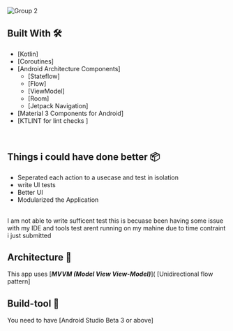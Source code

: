 ![Group 2](https://user-images.githubusercontent.com/31355965/174633092-cb44cab9-1737-4fc8-adc2-7d9d0c9a9082.png)

## Built With 🛠
- [Kotlin]
- [Coroutines]
- [Android Architecture Components]
  - [Stateflow]
  - [Flow]
  - [ViewModel]
  - [Room]
  - [Jetpack Navigation]
- [Material 3 Components for Android] 
-  [KTLINT for lint checks ]


<br />

## Things i could have done better 📦
 * Seperated each action to a usecase and test in isolation
 * write UI tests
 * Better UI
 * Modularized the Application
    

<br>
I am not able to write sufficent test this is becuase been having some issue with my IDE and tools 
test arent running on my mahine due to time contraint i just submitted
<br />


## Architecture 🗼
This app uses [***MVVM (Model View View-Model)***](
[Unidirectional flow pattern]


## Build-tool 🧰
You need to have [Android Studio Beta 3 or above] 
